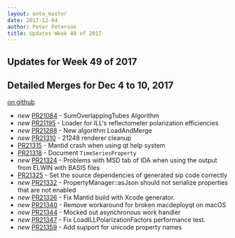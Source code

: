 ```yaml
---
layout: onto_master
date: 2017-12-04
author: Peter Peterson
title: Updates Week 49 of 2017
---
```

Updates for Week 49 of 2017
---------------------------

Detailed Merges for Dec 4 to 10, 2017
-------------------------------------
[on github](https://github.com/mantidproject/mantid/pulls?q=is%3Apr+merged%3A2017-12-05..2017-12-10)

* *new* [PR21084](https://github.com/mantidproject/mantid/pull/21084) - SumOverlappingTubes Algorithm
* *new* [PR21195](https://github.com/mantidproject/mantid/pull/21195) - Loader for ILL's reflectometer polarization efficiencies
* *new* [PR21288](https://github.com/mantidproject/mantid/pull/21288) - New algorithm LoadAndMerge
* *new* [PR21310](https://github.com/mantidproject/mantid/pull/21310) - 21248 renderer cleanup
* [PR21315](https://github.com/mantidproject/mantid/pull/21315) - Mantid crash when using qt help system
* [PR21318](https://github.com/mantidproject/mantid/pull/21318) - Document `TimeSeriesProperty`
* *new* [PR21324](https://github.com/mantidproject/mantid/pull/21324) - Problems with MSD tab of IDA when using the output from ELWIN with BASIS files
* [PR21325](https://github.com/mantidproject/mantid/pull/21325) - Set the source dependencies of generated sip code correctly
* *new* [PR21332](https://github.com/mantidproject/mantid/pull/21332) - PropertyManager::asJson should not serialize properties that are not enabled
* *new* [PR21336](https://github.com/mantidproject/mantid/pull/21336) - Fix Mantid build with Xcode generator.
* *new* [PR21340](https://github.com/mantidproject/mantid/pull/21340) - Remove workaround for broken macdeployqt on macOS
* *new* [PR21344](https://github.com/mantidproject/mantid/pull/21344) - Mocked out asynchronous work handler
* *new* [PR21347](https://github.com/mantidproject/mantid/pull/21347) - Fix LoadILLPolarizationFactors performance test.
* *new* [PR21359](https://github.com/mantidproject/mantid/pull/21359) - Add support for unicode property names
